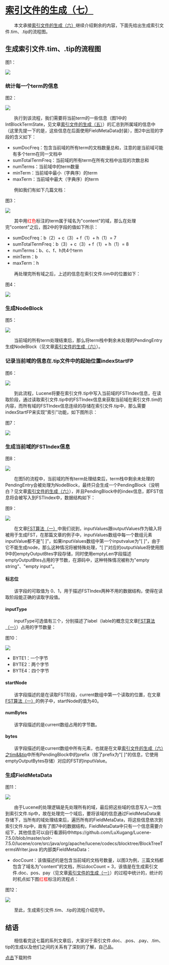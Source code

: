 # [索引文件的生成（七）](https://www.amazingkoala.com.cn/Lucene/Index/)

&emsp;&emsp;本文承接[索引文件的生成（六）](https://www.amazingkoala.com.cn/Lucene/Index/2020/0115/126.html)继续介绍剩余的内容，下面先给出生成索引文件.tim、.tip的流程图。

## 生成索引文件.tim、.tip的流程图

图1：

<img src="索引文件的生成（七）-image/1.png">

### 统计每一个term的信息

图2：

<img src="索引文件的生成（七）-image/2.png">

&emsp;&emsp;执行到该流程，我们需要将当前term的一些信息（图1中的IntBlockTermState，见文章[索引文件的生成（五）](https://www.amazingkoala.com.cn/Lucene/Index/2020/0110/125.html)）的汇总到所属域的信息中（这里先提一下的是，这些信息在后面使用FieldMetaData封装），图2中出现的字段的含义如下：

- sumDocFreq：包含当前域的所有term的文档数量总和，注意的是当前域可能有多个term在同一文档中
- sumTotalTermFreq：当前域的所有term在所有文档中出现的次数总和
- numTerms：当前域中的term数量
- minTerm：当前域中最小（字典序）的term
- maxTerm：当前域中最大（字典序）的term

&emsp;&emsp;例如我们有如下几篇文档：

图3：

<img src="索引文件的生成（七）-image/3.png">

&emsp;&emsp;其中用<font color=Red>红色</font>标注的term属于域名为"content"的域，那么在处理完"content"之后，图2中的字段的值如下所示：

- sumDocFreq：b（2）+ c（3）+ f（1）+ h（1）= 7
- sumTotalTermFreq：b（3）+ c（3）+ f（1）+ h（1）= 8
- numTerms：b、c、f、h共4个term
- minTerm：b
- maxTerm：h

&emsp;&emsp;再处理完所有域之后，上述的信息在索引文件.tim中的位置如下：

图4：

<img src="索引文件的生成（七）-image/4.png">

### 生成NodeBlock

图5：

<img src="索引文件的生成（七）-image/5.png">

&emsp;&emsp;当前域的所有term处理结束后，那么将term栈中剩余未处理的PendingEntry生成NodeBlock（见文章[索引文件的生成（六）](https://www.amazingkoala.com.cn/Lucene/Index/2020/0115/126.html)）。

### 记录当前域的信息在.tip文件中的起始位置indexStartFP

图6：

<img src="索引文件的生成（七）-image/6.png">

&emsp;&emsp;到此流程，Lucene将要在索引文件.tip中写入当前域的FSTIndex信息，在读取阶段，通过读取索引文件.tip中的FSTIndex信息来获取当前域在索引文件.tim的内容，而所有域的FSTIndex信息连续的存储在索引文件.tip中，那么需要indexStartFP来实现"索引"功能，如下图所示：

图7：

<img src="索引文件的生成（七）-image/7.png">

### 生成当前域的FSTIndex信息

图8：

<img src="索引文件的生成（七）-image/8.png">

&emsp;&emsp;在图5的流程中，当前域的所有term处理结束后，term栈中剩余未处理的PendingEntry会被处理为NodeBlock，最终只会生成一个PendingBlock（没明白？见文章[索引文件的生成（六）](https://www.amazingkoala.com.cn/Lucene/Index/2020/0115/126.html)），并且PendingBlock中的index信息，即FST信息将会被写入到FSTIndex中，数据结构如下：

图9：

<img src="索引文件的生成（七）-image/9.png">

&emsp;&emsp;在文章[FST算法（一）](https://www.amazingkoala.com.cn/Lucene/yasuocunchu/2019/0220/35.html)中我们说到，inputValues跟outputValues作为输入将被用于生成FST，在那篇文章的例子中，inputValues数组中每一个数组元素inputValue都不是"[ ]"，如果inputValues数组中第一个inputvalue为"[ ]"，由于它不能生成node，那么这种情况将被特殊处理，"[ ]"对应的outputValue将使用图9中的emptyOutputBtes字段存储，同时使用emptyLen字段描述emptyOutputBtes占用的字节数，在源码中，这种特殊情况被称为"empty string"、"empty input"。

#### 标志位

&emsp;&emsp;该字段的可取值为 0、1，用于描述FSTIndex两种不用的数据结构，使得在读取阶段能正确的读取字段值。

#### inputType

&emsp;&emsp;inputType可选值有三个，分别描述了label（lable的概念见文章[FST算法（一）](https://www.amazingkoala.com.cn/Lucene/yasuocunchu/2019/0220/35.html)）占用的字节数量：

图10：

<img src="索引文件的生成（七）-image/10.png">

- BYTE1：一个字节
- BYTE2：两个字节
- BYTE4：四个字节

#### startNode

&emsp;&emsp;该字段描述的是在读取FST阶段，current数组中第一个读取的位置，在文章[FST算法（一）](https://www.amazingkoala.com.cn/Lucene/yasuocunchu/2019/0220/35.html)的例子中，startNode的值为40。

#### numBytes

&emsp;&emsp;该字段描述的是current数组占用的字节数。

#### bytes

&emsp;&emsp;该字段描述的是current数组中所有元素，也就是在文章[索引文件的生成（六）之tim&&tip](https://www.amazingkoala.com.cn/Lucene/Index/2020/0115/126.html)中所有PendingBlock中的prefix（除了prefix为"[ ]"的信息，它使用emptyOutputBytes存储）对应的FST的inputValue。


### 生成FieldMetaData

图11：

<img src="索引文件的生成（七）-image/11.png">

&emsp;&emsp;由于Lucene的处理逻辑是先处理所有的域，最后把这些域的信息写入一次性到索引文件.tip中，故在处理完一个域后，要将该域的信息通过FieldMetaData来存储下，当所有的域处理结束后，遍历所有的FieldMetaData，将这些信息依次到索引文件.tip中，故有了图7中的数据结构，FieldMetaData中只有一个信息需要介绍下，其他信息可以自行看源码中https://github.com/LuXugang/Lucene-7.5.0/blob/master/solr-7.5.0/lucene/core/src/java/org/apache/lucene/codecs/blocktree/BlockTreeTermsWriter.java 的内部类FieldMetaData：

- docCount：该值描述的是包含当前域的文档号数量，以图3为例，三篇文档都包含了域名为"content"的文档，所以docCount = 3，该值是在生成索引文件.doc、pos、pay（见文章[索引文件的生成（一）](https://www.amazingkoala.com.cn/Lucene/Index/2019/1226/121.html)）的过程中统计的，统计的时机点如下图<font color=Red>红框</font>标注的流程点：

图12：

<img src="索引文件的生成（七）-image/12.png">

&emsp;&emsp;至此，生成索引文件.tim、.tip的流程介绍完毕。

## 结语

&emsp;&emsp;相信看完这七篇的系列文章后，大家对于索引文件.doc、.pos、.pay、.tim、tip的生成以及他们之间的关系有了深刻的了解，自己品。

[点击](http://www.amazingkoala.com.cn/attachment/Lucene/Index/索引文件的生成/索引文件的生成（七）/索引文件的生成（七）.zip)下载附件